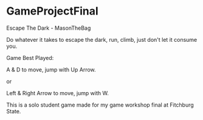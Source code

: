 # GameProjectFinal
Escape The Dark - MasonTheBag

Do whatever it takes to escape the dark, run, climb, just don't let it consume you.



Game Best Played:

A & D to move,  jump with Up Arrow.

or

Left & Right Arrow to move,  jump with W.



This is a solo student game made for my game workshop final at Fitchburg State.
